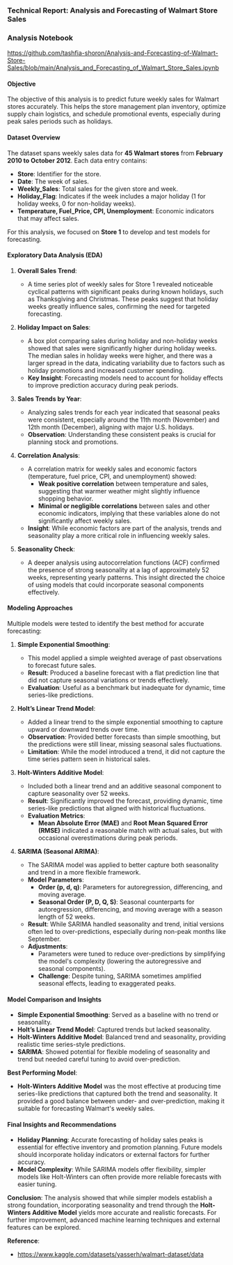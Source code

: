### Technical Report: Analysis and Forecasting of Walmart Store Sales

### Analysis Notebook

https://github.com/tashfia-shoron/Analysis-and-Forecasting-of-Walmart-Store-Sales/blob/main/Analysis_and_Forecasting_of_Walmart_Store_Sales.ipynb

#### Objective
The objective of this analysis is to predict future weekly sales for Walmart stores accurately. This helps the store management plan inventory, optimize supply chain logistics, and schedule promotional events, especially during peak sales periods such as holidays.

#### Dataset Overview
The dataset spans weekly sales data for **45 Walmart stores** from **February 2010 to October 2012**. Each data entry contains:
- **Store**: Identifier for the store.
- **Date**: The week of sales.
- **Weekly_Sales**: Total sales for the given store and week.
- **Holiday_Flag**: Indicates if the week includes a major holiday (1 for holiday weeks, 0 for non-holiday weeks).
- **Temperature, Fuel_Price, CPI, Unemployment**: Economic indicators that may affect sales.

For this analysis, we focused on **Store 1** to develop and test models for forecasting.

#### Exploratory Data Analysis (EDA)

1. **Overall Sales Trend**:
   - A time series plot of weekly sales for Store 1 revealed noticeable cyclical patterns with significant peaks during known holidays, such as Thanksgiving and Christmas. These peaks suggest that holiday weeks greatly influence sales, confirming the need for targeted forecasting.

2. **Holiday Impact on Sales**:
   - A box plot comparing sales during holiday and non-holiday weeks showed that sales were significantly higher during holiday weeks. The median sales in holiday weeks were higher, and there was a larger spread in the data, indicating variability due to factors such as holiday promotions and increased customer spending.
   - **Key Insight**: Forecasting models need to account for holiday effects to improve prediction accuracy during peak periods.

3. **Sales Trends by Year**:
   - Analyzing sales trends for each year indicated that seasonal peaks were consistent, especially around the 11th month (November) and 12th month (December), aligning with major U.S. holidays.
   - **Observation**: Understanding these consistent peaks is crucial for planning stock and promotions.

4. **Correlation Analysis**:
   - A correlation matrix for weekly sales and economic factors (temperature, fuel price, CPI, and unemployment) showed:
     - **Weak positive correlation** between temperature and sales, suggesting that warmer weather might slightly influence shopping behavior.
     - **Minimal or negligible correlations** between sales and other economic indicators, implying that these variables alone do not significantly affect weekly sales.
   - **Insight**: While economic factors are part of the analysis, trends and seasonality play a more critical role in influencing weekly sales.

5. **Seasonality Check**:
   - A deeper analysis using autocorrelation functions (ACF) confirmed the presence of strong seasonality at a lag of approximately 52 weeks, representing yearly patterns. This insight directed the choice of using models that could incorporate seasonal components effectively.

#### Modeling Approaches
Multiple models were tested to identify the best method for accurate forecasting:

1. **Simple Exponential Smoothing**:
   - This model applied a simple weighted average of past observations to forecast future sales.
   - **Result**: Produced a baseline forecast with a flat prediction line that did not capture seasonal variations or trends effectively.
   - **Evaluation**: Useful as a benchmark but inadequate for dynamic, time series-like predictions.

2. **Holt’s Linear Trend Model**:
   - Added a linear trend to the simple exponential smoothing to capture upward or downward trends over time.
   - **Observation**: Provided better forecasts than simple smoothing, but the predictions were still linear, missing seasonal sales fluctuations.
   - **Limitation**: While the model introduced a trend, it did not capture the time series pattern seen in historical sales.

3. **Holt-Winters Additive Model**:
   - Included both a linear trend and an additive seasonal component to capture seasonality over 52 weeks.
   - **Result**: Significantly improved the forecast, providing dynamic, time series-like predictions that aligned with historical fluctuations.
   - **Evaluation Metrics**:
     - **Mean Absolute Error (MAE)** and **Root Mean Squared Error (RMSE)** indicated a reasonable match with actual sales, but with occasional overestimations during peak periods.

4. **SARIMA (Seasonal ARIMA)**:
   - The SARIMA model was applied to better capture both seasonality and trend in a more flexible framework.
   - **Model Parameters**:
     - **Order (p, d, q)**: Parameters for autoregression, differencing, and moving average.
     - **Seasonal Order (P, D, Q, S)**: Seasonal counterparts for autoregression, differencing, and moving average with a season length of 52 weeks.
   - **Result**: While SARIMA handled seasonality and trend, initial versions often led to over-predictions, especially during non-peak months like September.
   - **Adjustments**:
     - Parameters were tuned to reduce over-predictions by simplifying the model's complexity (lowering the autoregressive and seasonal components).
     - **Challenge**: Despite tuning, SARIMA sometimes amplified seasonal effects, leading to exaggerated peaks.

#### Model Comparison and Insights
- **Simple Exponential Smoothing**: Served as a baseline with no trend or seasonality.
- **Holt’s Linear Trend Model**: Captured trends but lacked seasonality.
- **Holt-Winters Additive Model**: Balanced trend and seasonality, providing realistic time series-style predictions.
- **SARIMA**: Showed potential for flexible modeling of seasonality and trend but needed careful tuning to avoid over-prediction.

**Best Performing Model**:
- **Holt-Winters Additive Model** was the most effective at producing time series-like predictions that captured both the trend and seasonality. It provided a good balance between under- and over-prediction, making it suitable for forecasting Walmart's weekly sales.

#### Final Insights and Recommendations
- **Holiday Planning**: Accurate forecasting of holiday sales peaks is essential for effective inventory and promotion planning. Future models should incorporate holiday indicators or external factors for further accuracy.
- **Model Complexity**: While SARIMA models offer flexibility, simpler models like Holt-Winters can often provide more reliable forecasts with easier tuning.


**Conclusion**:
The analysis showed that while simpler models establish a strong foundation, incorporating seasonality and trend through the **Holt-Winters Additive Model** yields more accurate and realistic forecasts. For further improvement, advanced machine learning techniques and external features can be explored.

**Reference**:
 - https://www.kaggle.com/datasets/yasserh/walmart-dataset/data
